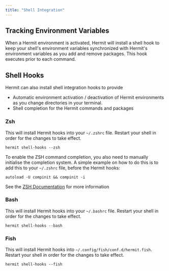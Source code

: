 ```yaml
---
title: "Shell Integration"
---
```


## Tracking Environment Variables

When a Hermit environment is activated, Hermit will install a shell hook to
keep your shell's environment variables synchronized with Hermit's
environment variables as you add and remove packages. This hook executes
prior to each command.

## Shell Hooks

Hermit can also install shell integration hooks to provide
 * Automatic environment activation / deactivation of Hermit environments as you change directories in
   your terminal.
 * Shell completion for the Hermit commands and packages

### Zsh

This will install Hermit hooks into your `~/.zshrc` file. Restart your shell
in order for the changes to take effect.

```shell
hermit shell-hooks --zsh
```

To enable the ZSH command completion, you also need to manually initialise the completion system.
A simple example on how to do this is to add this to your `~/.zshrc` file, before the Hermit hooks:
```shell
autoload -U compinit && compinit -i
```
See the [ZSH Documentation](https://zsh.sourceforge.io/Doc/Release/Completion-System.html) for more information

### Bash

This will install Hermit hooks into your `~/.bashrc` file. Restart your shell
in order for the changes to take effect.


```shell
hermit shell-hooks --bash
```

### Fish

This will install Hermit hooks into `~/.config/fish/conf.d/hermit.fish`. Restart your shell
in order for the changes to take effect.

```shell
hermit shell-hooks --fish
```
